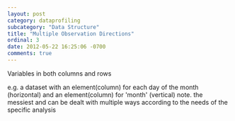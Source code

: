 ```yaml
---
layout: post
category: dataprofiling
subcategory: "Data Structure"
title: "Multiple Observation Directions"
ordinal: 3
date: 2012-05-22 16:25:06 -0700
comments: true
---
```

Variables in both columns and rows

e.g. a dataset with an element(column) for each day of the month (horizontal) and an element(column) for 'month' (vertical) note. the messiest and can be dealt with multiple ways according to the needs of the specific analysis
